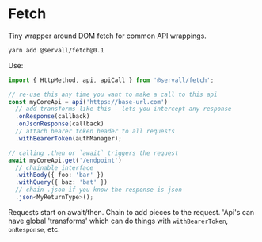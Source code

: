 # Fetch
Tiny wrapper around DOM fetch for common API wrappings.

```bash
yarn add @servall/fetch@0.1
```

Use:

```typescript
import { HttpMethod, api, apiCall } from '@servall/fetch';

// re-use this any time you want to make a call to this api
const myCoreApi = api('https://base-url.com')
  // add transforms like this - lets you intercept any response
  .onResponse(callback)
  .onJsonResponse(callback)
  // attach bearer token header to all requests
  .withBearerToken(authManager);

// calling .then or `await` triggers the request
await myCoreApi.get('/endpoint')
  // chainable interface
  .withBody({ foo: 'bar' })
  .withQuery({ baz: 'bat' })
  // chain .json if you know the response is json
  .json<MyReturnType>();
```

Requests start on await/then. Chain to add pieces to the request. 'Api's can
have global 'transforms' which can do things with `withBearerToken`, `onResponse`,
etc.

